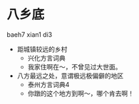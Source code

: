 # 八乡底
baeh7 xian1 di3
+ 距城镇较远的乡村
  * 兴化方言词典
  - 我家住啊在～，不曾见过大世面。
+ 八方最远之处，意谓极远极偏僻的地区
  * 泰州方言词典4
  - 你蹾的这个地方到啊～，哪个肯去啊！
